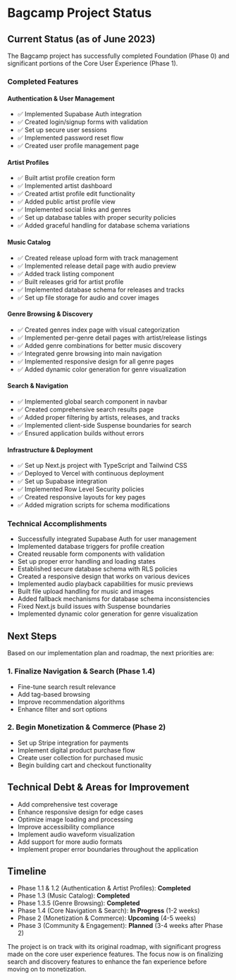 # Bagcamp Project Status

## Current Status (as of June 2023)

The Bagcamp project has successfully completed Foundation (Phase 0) and significant portions of the Core User Experience (Phase 1). 

### Completed Features

#### Authentication & User Management
- ✅ Implemented Supabase Auth integration
- ✅ Created login/signup forms with validation
- ✅ Set up secure user sessions
- ✅ Implemented password reset flow
- ✅ Created user profile management page

#### Artist Profiles
- ✅ Built artist profile creation form
- ✅ Implemented artist dashboard
- ✅ Created artist profile edit functionality
- ✅ Added public artist profile view
- ✅ Implemented social links and genres
- ✅ Set up database tables with proper security policies
- ✅ Added graceful handling for database schema variations

#### Music Catalog
- ✅ Created release upload form with track management
- ✅ Implemented release detail page with audio preview
- ✅ Added track listing component
- ✅ Built releases grid for artist profile
- ✅ Implemented database schema for releases and tracks
- ✅ Set up file storage for audio and cover images

#### Genre Browsing & Discovery
- ✅ Created genres index page with visual categorization
- ✅ Implemented per-genre detail pages with artist/release listings
- ✅ Added genre combinations for better music discovery
- ✅ Integrated genre browsing into main navigation
- ✅ Implemented responsive design for all genre pages
- ✅ Added dynamic color generation for genre visualization

#### Search & Navigation
- ✅ Implemented global search component in navbar
- ✅ Created comprehensive search results page
- ✅ Added proper filtering by artists, releases, and tracks
- ✅ Implemented client-side Suspense boundaries for search
- ✅ Ensured application builds without errors

#### Infrastructure & Deployment
- ✅ Set up Next.js project with TypeScript and Tailwind CSS
- ✅ Deployed to Vercel with continuous deployment
- ✅ Set up Supabase integration
- ✅ Implemented Row Level Security policies
- ✅ Created responsive layouts for key pages
- ✅ Added migration scripts for schema modifications

### Technical Accomplishments
- Successfully integrated Supabase Auth for user management
- Implemented database triggers for profile creation
- Created reusable form components with validation
- Set up proper error handling and loading states
- Established secure database schema with RLS policies
- Created a responsive design that works on various devices
- Implemented audio playback capabilities for music previews
- Built file upload handling for music and images
- Added fallback mechanisms for database schema inconsistencies
- Fixed Next.js build issues with Suspense boundaries
- Implemented dynamic color generation for genre visualization

## Next Steps

Based on our implementation plan and roadmap, the next priorities are:

### 1. Finalize Navigation & Search (Phase 1.4)
- Fine-tune search result relevance
- Add tag-based browsing
- Improve recommendation algorithms
- Enhance filter and sort options

### 2. Begin Monetization & Commerce (Phase 2)
- Set up Stripe integration for payments
- Implement digital product purchase flow
- Create user collection for purchased music
- Begin building cart and checkout functionality

## Technical Debt & Areas for Improvement
- Add comprehensive test coverage
- Enhance responsive design for edge cases
- Optimize image loading and processing
- Improve accessibility compliance
- Implement audio waveform visualization
- Add support for more audio formats
- Implement proper error boundaries throughout the application

## Timeline
- Phase 1.1 & 1.2 (Authentication & Artist Profiles): **Completed**
- Phase 1.3 (Music Catalog): **Completed**
- Phase 1.3.5 (Genre Browsing): **Completed**
- Phase 1.4 (Core Navigation & Search): **In Progress** (1-2 weeks)
- Phase 2 (Monetization & Commerce): **Upcoming** (4-5 weeks)
- Phase 3 (Community & Engagement): **Planned** (3-4 weeks after Phase 2)

The project is on track with its original roadmap, with significant progress made on the core user experience features. The focus now is on finalizing search and discovery features to enhance the fan experience before moving on to monetization. 